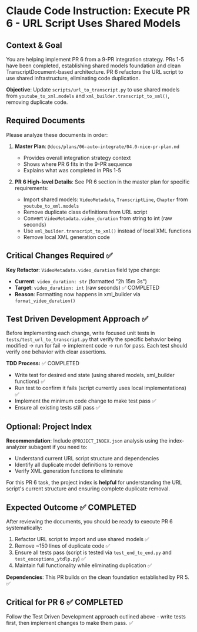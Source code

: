 # Claude Code Instruction: Execute PR 6 - URL Script Uses Shared Models

## Context & Goal
You are helping implement PR 6 from a 9-PR integration strategy. PRs 1-5 have been completed, establishing shared models foundation and clean TranscriptDocument-based architecture. PR 6 refactors the URL script to use shared infrastructure, eliminating code duplication.

**Objective**: Update `scripts/url_to_transcript.py` to use shared models from `youtube_to_xml.models` and `xml_builder.transcript_to_xml()`, removing duplicate code.

## Required Documents
Please analyze these documents in order:

1. **Master Plan**: `@docs/plans/06-auto-integrate/04.0-nice-pr-plan.md`
   - Provides overall integration strategy context
   - Shows where PR 6 fits in the 9-PR sequence
   - Explains what was completed in PRs 1-5

2. **PR 6 High-level Details**: See PR 6 section in the master plan for specific requirements:
   - Import shared models: `VideoMetadata`, `TranscriptLine`, `Chapter` from `youtube_to_xml.models`
   - Remove duplicate class definitions from URL script
   - Convert `VideoMetadata.video_duration` from string to int (raw seconds)
   - Use `xml_builder.transcript_to_xml()` instead of local XML functions
   - Remove local XML generation code

## Critical Changes Required ✅

**Key Refactor**: `VideoMetadata.video_duration` field type change:
- **Current**: `video_duration: str` (formatted "2h 15m 3s")
- **Target**: `video_duration: int` (raw seconds) ✅ COMPLETED
- **Reason**: Formatting now happens in xml_builder via `format_video_duration()`

## Test Driven Development Approach ✅

Before implementing each change, write focused unit tests in `tests/test_url_to_transcript.py` that verify the specific behavior being modified → run for fail → implement code → run for pass. Each test should verify one behavior with clear assertions.

**TDD Process:** ✅ COMPLETED
- Write test for desired end state (using shared models, xml_builder functions) ✅
- Run test to confirm it fails (script currently uses local implementations) ✅
- Implement the minimum code change to make test pass ✅
- Ensure all existing tests still pass ✅

## Optional: Project Index
**Recommendation**: Include `@PROJECT_INDEX.json` analysis using the index-analyzer subagent if you need to:
- Understand current URL script structure and dependencies
- Identify all duplicate model definitions to remove
- Verify XML generation functions to eliminate

For this PR 6 task, the project index is **helpful** for understanding the URL script's current structure and ensuring complete duplicate removal.

## Expected Outcome ✅ COMPLETED
After reviewing the documents, you should be ready to execute PR 6 systematically:
1. Refactor URL script to import and use shared models ✅
2. Remove ~150 lines of duplicate code ✅
3. Ensure all tests pass (script is tested via `test_end_to_end.py` and `test_exceptions_ytdlp.py`) ✅
4. Maintain full functionality while eliminating duplication ✅

**Dependencies**: This PR builds on the clean foundation established by PR 5. ✅

## Critical for PR 6 ✅ COMPLETED

Follow the Test Driven Development approach outlined above - write tests first, then implement changes to make them pass. ✅